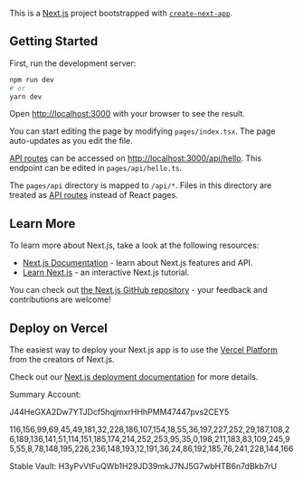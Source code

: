 This is a [Next.js](https://nextjs.org/) project bootstrapped with [`create-next-app`](https://github.com/vercel/next.js/tree/canary/packages/create-next-app).

## Getting Started

First, run the development server:

```bash
npm run dev
# or
yarn dev
```

Open [http://localhost:3000](http://localhost:3000) with your browser to see the result.

You can start editing the page by modifying `pages/index.tsx`. The page auto-updates as you edit the file.

[API routes](https://nextjs.org/docs/api-routes/introduction) can be accessed on [http://localhost:3000/api/hello](http://localhost:3000/api/hello). This endpoint can be edited in `pages/api/hello.ts`.

The `pages/api` directory is mapped to `/api/*`. Files in this directory are treated as [API routes](https://nextjs.org/docs/api-routes/introduction) instead of React pages.

## Learn More

To learn more about Next.js, take a look at the following resources:

- [Next.js Documentation](https://nextjs.org/docs) - learn about Next.js features and API.
- [Learn Next.js](https://nextjs.org/learn) - an interactive Next.js tutorial.

You can check out [the Next.js GitHub repository](https://github.com/vercel/next.js/) - your feedback and contributions are welcome!

## Deploy on Vercel

The easiest way to deploy your Next.js app is to use the [Vercel Platform](https://vercel.com/new?utm_medium=default-template&filter=next.js&utm_source=create-next-app&utm_campaign=create-next-app-readme) from the creators of Next.js.

Check out our [Next.js deployment documentation](https://nextjs.org/docs/deployment) for more details.


Summary Account: 

J44HeGXA2Dw7YTJDcf5hqjmxrHHhPMM47447pvs2CEY5

116,156,99,69,45,49,181,32,228,186,107,154,18,55,36,197,227,252,29,187,108,26,189,136,141,51,114,151,185,174,214,252,253,95,35,0,198,211,183,83,109,245,95,55,8,78,148,195,226,236,148,193,12,191,36,24,86,192,185,76,241,228,144,166


Stable Vault:  H3yPvVtFuQWb1H29JD39mkJ7NJ5G7wbHTB6n7dBkb7rU

